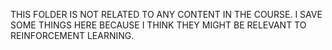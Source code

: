THIS FOLDER IS NOT RELATED TO ANY CONTENT IN THE COURSE. I SAVE SOME THINGS HERE BECAUSE I THINK THEY MIGHT BE RELEVANT TO REINFORCEMENT LEARNING.
